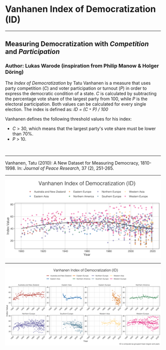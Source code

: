 # Vanhanen Index of Democratization (ID)

---

## Measuring Democratization with *Competition* and *Participation*

### Author: Lukas Warode (inspiration from Philip Manow & Holger Döring)

The *Index of Democratization* by Tatu Vanhanen is a measure that uses party competition (*C*) and voter participation or turnout (*P*) in order to express the democratic condition of a state. *C* is calculated by subtracting the percentage vote share of the largest party from 100, while *P* is the electoral participation. Both values can be calculated for every single election. The index is defined as: *ID = (C `*` P) / 100*

Vanhanen defines the following threshold values for his index:

* *C* > 30, which means that the largest party's vote share must be lower than 70%.
* *P* > 10.

<br />

---

Vanhanen, Tatu (2010): A New Dataset for Measuring Democracy, 1810-1998. In: *Journal of Peace Research*, 37 (2), 251-265.

---

![Vanhanen Plot 1](vanhanen_plot_all.png)

---

![Vanhanen Plot 2](vanhanen_plot_grouped.png)

